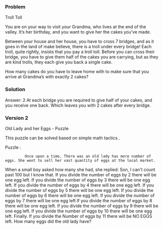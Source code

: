 ### Problem 

Troll Toll

You are on your way to visit your Grandma, who lives at the end of the valley. It’s her birthday, and you want to give her the cakes you’ve made.

Between your house and her house, you have to cross 7 bridges, and as it goes in the land of make believe, there is a troll under every bridge! Each troll, quite rightly, insists that you pay a troll toll. Before you can cross their bridge, you have to give them half of the cakes you are carrying, but as they are kind trolls, they each give you back a single cake.

How many cakes do you have to leave home with to make sure that you arrive at Grandma’s with exactly 2 cakes?

### Solution  

Answer: 2 
At each bridge you are required to give half of your cakes, and you receive one back. Which leaves you with 2 cakes after every bridge.

### Version 2 

Old Lady and her Eggs - Puzzle

This puzzle can be solved based on simple math tactics..

Puzzle :

             Once upon a time, There was an old lady has more number of eggs. She went to sell her vast quantity of eggs at the local market.
When a small boy asked how many she had, she replied:
Son, I can't count past 100 but I know that.
If you divide the number of eggs by 2 there will be one egg left.
If you divide the number of eggs by 3 there will be one egg left.
If you divide the number of eggs by 4 there will be one egg left.
If you divide the number of eggs by 5 there will be one egg left.
If you divide the number of eggs by 6 there will be one egg left.
If you divide the number of eggs by 7 there will be one egg left
If you divide the number of eggs by 8 there will be one egg left.
If you divide the number of eggs by 9 there will be one egg left.
If you divide the number of eggs by 10 there will be one egg left.
Finally. If you divide the Number of eggs by 11 there will be NO EGGS left.
How many eggs did the old lady have?



